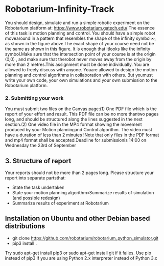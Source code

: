 # Robotarium-Infinity-Track

You should design, simulate and run a simple robotic experiment on the Robotarium platform at: https://www.robotarium.gatech.edu/ The essence  of  this  task  is  motion  planning  and  control.   You  should  have  a  simple  robot  movearound in a pattern that resembles the shape of the infinity symbol∞, as shown in the figure above.The exact shape of your course need not be the same as shown in this figure.  It is enough that itlooks like the infinity symbol.Make sure that the intersection point of your course is at the origin (0,0) , and make sure that therobot never moves away from the origin by more than 2 metres.This assignment must be done individually. You are allowed to freely discuss with anyone. Youare allowed to design the motion planning and control algorithms in collaboration with others. But youmust write your own code, your own simulations and your own submission to the Robotarium platform.
### 2.  Submitting your work
You must submit two files on the Canvas page:(1)  One PDF file which is the report of your effort and result.  This PDF file can be no more thantwo pages long, and should be structured along the lines suggested in the next section.(2)  One video file in the MP4 format showing the movement produced by your Motion planningand Control algorithm.  The video must have a duration of less than 2 minutes !Note that only files in the PDF format and mp4 format shall be accepted.Deadline for submissionis 14:00 on Wednesday the 23rd of September
## 3.  Structure of report
Your reports should not be more than 2 pages long.  Please structure your report into separate partsthat:
- State the task undertaken
- State your motion planning algorithm•Summarize results of simulation (and possible redesign)
- Summarize results of experiment at Robotarium
## Installation on Ubuntu and other Debian based distributions
- git clone https://github.com/robotarium/robotarium_python_simulator.git
- pip3 install .

Try sudo apt-get install pip3 or sudo apt-get install git if it failes. Use pip instead of pip3 if you are using Python 2.x interpreter instead of Python 3.x